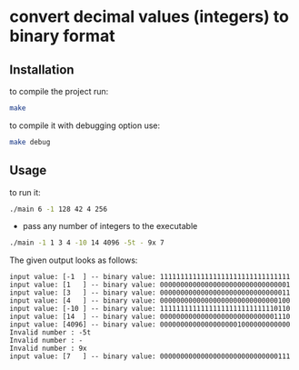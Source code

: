# convert decimal values (integers) to binary format

## Installation

to compile the project run:
```bash
make
```

to compile it with debugging option use:
```bash
make debug
```

## Usage

to run it:
```bash
./main 6 -1 128 42 4 256
```

- pass any number of integers to the executable

```bash
./main -1 1 3 4 -10 14 4096 -5t - 9x 7
```

The given output looks as follows:
```
input value: [-1  ] -- binary value: 11111111111111111111111111111111
input value: [1   ] -- binary value: 00000000000000000000000000000001
input value: [3   ] -- binary value: 00000000000000000000000000000011
input value: [4   ] -- binary value: 00000000000000000000000000000100
input value: [-10 ] -- binary value: 11111111111111111111111111110110
input value: [14  ] -- binary value: 00000000000000000000000000001110
input value: [4096] -- binary value: 00000000000000000001000000000000
Invalid number : -5t
Invalid number : -
Invalid number : 9x
input value: [7   ] -- binary value: 00000000000000000000000000000111
```
